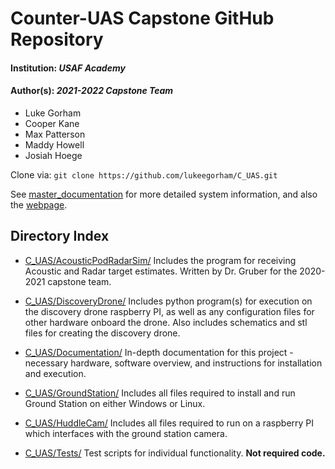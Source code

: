 # Counter-UAS Capstone GitHub Repository
#### Institution:  *USAF Academy*
#### Author(s):    *2021-2022 Capstone Team*
- Luke Gorham
- Cooper Kane
- Max Patterson
- Maddy Howell
- Josiah Hoege

Clone via: `git clone https://github.com/lukeegorham/C_UAS.git`

See [master_documentation](Documentation/Master_Documentation.md) for more detailed system information, and also the [webpage](https://github.com/lukeegorham/C_UAS.git).

## Directory Index
- [C_UAS/AcousticPodRadarSim/](AcousticPodRadarSim)
Includes the program for receiving Acoustic and Radar target estimates. Written by Dr. Gruber for the 2020-2021 capstone team.

- [C_UAS/DiscoveryDrone/](DiscoveryDrone) 
Includes python program(s) for execution on the discovery drone raspberry PI, as well as any configuration files for other hardware onboard the drone. Also includes schematics and stl files for creating the discovery drone.

- [C_UAS/Documentation/](Documentation)
In-depth documentation for this project - necessary hardware, software overview, and instructions for installation and execution.

- [C_UAS/GroundStation/](GroundStation)
Includes all files required to install and run Ground Station on either Windows or Linux.

- [C_UAS/HuddleCam/](HuddleCam)
Includes all files required to run on a raspberry PI which interfaces with the ground station camera.

- [C_UAS/Tests/](Tests)
Test scripts for individual functionality. **Not required code.**
